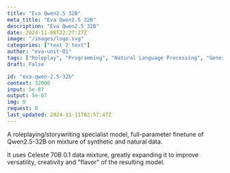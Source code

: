 ```yaml
---
title: "Eva Qwen2.5 32B"
meta_title: "Eva Qwen2.5 32B"
description: "Eva Qwen2.5 32B"
date: 2024-11-08T22:27:27Z
image: "/images/logo.svg"
categories: ["text 2 text"]
author: "eva-unit-01"
tags: ["Roleplay", "Programming", "Natural Language Processing", "Generative AI", "Chatbots"]
draft: False

id: "eva-qwen-2.5-32b"
context: 32000
input: 5e-07
output: 5e-07
img: 0
request: 0
last_updated: 2024-11-11T02:57:47Z
---
```


A roleplaying/storywriting specialist model, full-parameter finetune of Qwen2.5-32B on mixture of synthetic and natural data.

It uses Celeste 70B 0.1 data mixture, greatly expanding it to improve versatility, creativity and "flavor" of the resulting model.


